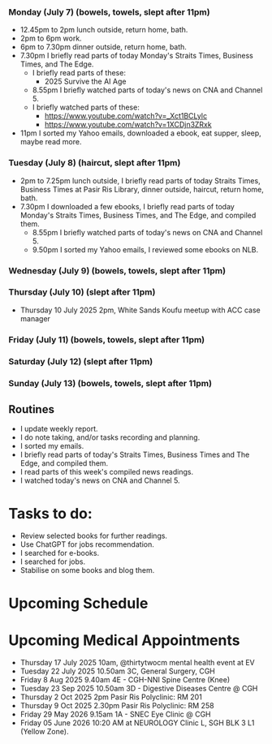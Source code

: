 ### Monday (July 7) (bowels, towels, slept after 11pm)
- 12.45pm to 2pm lunch outside, return home, bath.
- 2pm to 6pm work.
- 6pm to 7.30pm dinner outside, return home, bath.
- 7.30pm I briefly read parts of today Monday's Straits Times, Business Times, and The Edge.
    - I briefly read parts of these:
        - 2025 Survive the AI Age
    - 8.55pm I briefly watched parts of today's news on CNA and Channel 5.
    - I briefly watched parts of these:
        - https://www.youtube.com/watch?v=_Xct1BCLylc
        - https://www.youtube.com/watch?v=1XCDjn3ZRxk
- 11pm I sorted my Yahoo emails, downloaded a ebook, eat supper, sleep, maybe read more.

### Tuesday (July 8) (haircut, slept after 11pm)
- 2pm to 7.25pm lunch outside, I briefly read parts of today Straits Times, Business Times at Pasir Ris Library, dinner outside, haircut, return home, bath.
- 7.30pm I downloaded a few ebooks, I briefly read parts of today Monday's Straits Times, Business Times, and The Edge, and compiled them.
    - 8.55pm I briefly watched parts of today's news on CNA and Channel 5.
    - 9.50pm I sorted my Yahoo emails, I reviewed some ebooks on NLB.


### Wednesday (July 9) (bowels, towels, slept after 11pm)


### Thursday (July 10) (slept after 11pm)
- Thursday 10 July 2025 2pm, White Sands Koufu meetup with ACC case manager


### Friday (July 11) (bowels, towels, slept after 11pm)


### Saturday (July 12) (slept after 11pm)


### Sunday (July 13) (bowels, towels, slept after 11pm)




## Routines
- I update weekly report.
- I do note taking, and/or tasks recording and planning.
- I sorted my emails.
- I briefly read parts of today's Straits Times, Business Times and The Edge, and compiled them.
- I read parts of this week's compiled news readings.
- I watched today's news on CNA and Channel 5.

# Tasks to do:
- Review selected books for further readings.
- Use ChatGPT for jobs recommendation.
- I searched for e-books.
- I searched for jobs.
- Stabilise on some books and blog them.

# Upcoming Schedule

# Upcoming Medical Appointments
- Thursday 17 July 2025 10am, @thirtytwocm mental health event at EV
- Tuesday 22 July 2025 10.50am 3C, General Surgery, CGH
- Friday 8 Aug 2025 9.40am 4E - CGH-NNI Spine Centre (Knee)
- Tuesday 23 Sep 2025 10.50am 3D - Digestive Diseases Centre @ CGH
- Thursday 2 Oct 2025 2pm Pasir Ris Polyclinic: RM 201
- Thursday 9 Oct 2025 2.30pm Pasir Ris Polyclinic: RM 258
- Friday 29 May 2026 9.15am 1A - SNEC Eye Clinic @ CGH
- Friday 05 June 2026 10:20 AM at NEUROLOGY Clinic L, SGH BLK 3 L1 (Yellow Zone).
